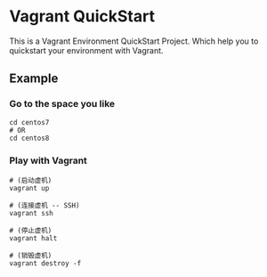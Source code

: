 # Vagrant QuickStart

This is a Vagrant Environment QuickStart Project. Which help you to quickstart your environment with Vagrant.

## Example

### Go to the space you like

```shell
cd centos7
# OR
cd centos8
```

### Play with Vagrant

```shel
# (启动虚机)
vagrant up

# (连接虚机 -- SSH)
vagrant ssh

# (停止虚机)
vagrant halt

# (销毁虚机)
vagrant destroy -f
```
